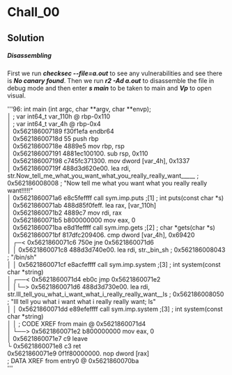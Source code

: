 # Chall_00

## Solution

##### Disassembling

First we run ***checksec --file=a.out*** to see any vulnerabilities and see there is ***No canary found***. 
Then we run ***r2 -Ad a.out*** to disassemble the file in debug mode and then enter ***s main*** to be taken to main and ***Vp*** to open visual.


'''96: int main (int argc, char **argv, char **envp);                                                                                                                                                                                          
│           ; var int64_t var_110h @ rbp-0x110                                                                                                                                                                                                
│           ; var int64_t var_4h @ rbp-0x4                                                                                                                                                                                                    
│           0x562186007189      f30f1efa       endbr64                                                                                                                                                                                        
│           0x56218600718d      55             push rbp                                                                                                                                                                                       
│           0x56218600718e      4889e5         mov rbp, rsp                                                                                                                                                                                   
│           0x562186007191      4881ec100100.  sub rsp, 0x110                                                                                                                                                                                 
│           0x562186007198      c745fc371300.  mov dword [var_4h], 0x1337                                                                                                                                                                     
│           0x56218600719f      488d3d620e00.  lea rdi, str.Now_tell_me_what_you_want_what_you_really_really_want_____    ; 0x562186008008 ; "Now tell me what you want what you really really want!!!!!"                                     
│           0x5621860071a6      e8c5feffff     call sym.imp.puts       ;[1] ; int puts(const char *s)                                                                                                                                         
│           0x5621860071ab      488d85f0feff.  lea rax, [var_110h]                                                                                                                                                                            
│           0x5621860071b2      4889c7         mov rdi, rax                                                                                                                                                                                   
│           0x5621860071b5      b800000000     mov eax, 0                                                                                                                                                                                     
│           0x5621860071ba      e8d1feffff     call sym.imp.gets       ;[2] ; char *gets(char *s)                                                                                                                                             
│           0x5621860071bf      817dfc209406.  cmp dword [var_4h], 0x69420                                                                                                                                                                    
│       ┌─< 0x5621860071c6      750e           jne 0x5621860071d6                                                                                                                                                                             
│       │   0x5621860071c8      488d3d740e00.  lea rdi, str._bin_sh    ; 0x562186008043 ; "/bin/sh"                                                                                                                                           
│       │   0x5621860071cf      e8acfeffff     call sym.imp.system     ;[3] ; int system(const char *string)                                                                                                                                  
│      ┌──< 0x5621860071d4      eb0c           jmp 0x5621860071e2                                                                                                                                                                             
│      │└─> 0x5621860071d6      488d3d730e00.  lea rdi, str.Ill_tell_you_what_i_want_what_i_really_really_want__ls    ; 0x562186008050 ; "Ill tell you what i want what i really really want; ls"                                             
│      │    0x5621860071dd      e89efeffff     call sym.imp.system     ;[3] ; int system(const char *string)                                                                                                                                  
│      │    ; CODE XREF from main @ 0x5621860071d4                                                                                                                                                                                            
│      └──> 0x5621860071e2      b800000000     mov eax, 0                                                                                                                                                                                     
│           0x5621860071e7      c9             leave                                                                                                                                                                                          
└           0x5621860071e8      c3             ret                                                                                                                                                                                            
            0x5621860071e9      0f1f80000000.  nop dword [rax]                                                                                                                                                                                
            ; DATA XREF from entry0 @ 0x5621860070ba    
'''            
